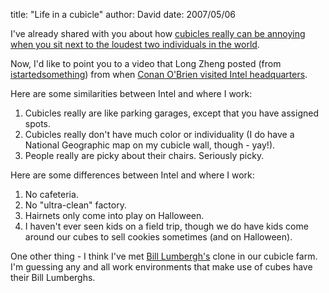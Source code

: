 
title: "Life in a cubicle"
author: David
date: 2007/05/06

I've already shared with you about how [cubicles really can be annoying when you sit next to the loudest two individuals in the world](http://www.mohundro.com/blog/2006/08/27/NoisyWorkingConditions.aspx).

Now, I'd like to point you to a video that Long Zheng posted (from [istartedsomething](http://www.istartedsomething.com/)) from when [Conan O'Brien visited Intel headquarters](http://www.istartedsomething.com/20070506/conan-intel-video/).

Here are some similarities between Intel and where I work: 

1. Cubicles really are like parking garages, except that you have assigned spots.
2. Cubicles really don't have much color or individuality (I do have a National Geographic map on my cubicle wall, though - yay!).
3. People really are picky about their chairs. Seriously picky.

Here are some differences between Intel and where I work:

1. No cafeteria.
2. No "ultra-clean" factory.
3. Hairnets only come into play on Halloween.
4. I haven't ever seen kids on a field trip, though we do have kids come around our cubes to sell cookies sometimes (and on Halloween).

One other thing - I think I've met [Bill Lumbergh's](http://www.imdb.com/title/tt0151804/) clone in our cubicle farm. I'm guessing any and all work environments that make use of cubes have their Bill Lumberghs.
